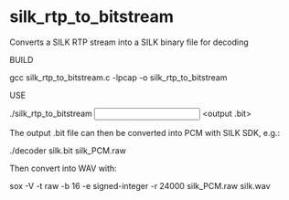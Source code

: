silk_rtp_to_bitstream
=====================

Converts a SILK RTP stream into a SILK binary file for decoding

BUILD

gcc silk_rtp_to_bitstream.c -lpcap -o silk_rtp_to_bitstream


USE

./silk_rtp_to_bitstream <input pcap> <output .bit>

The output .bit file can then be converted into PCM with SILK SDK, e.g.:

./decoder silk.bit silk_PCM.raw

Then convert into WAV with:

sox -V -t raw -b 16 -e signed-integer -r 24000 silk_PCM.raw silk.wav

